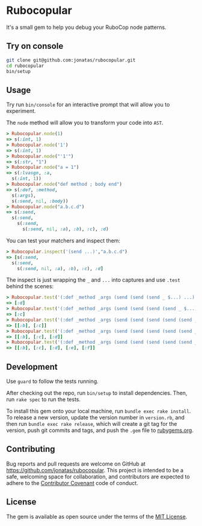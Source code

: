 # Rubocopular

It's a small gem to help you debug your RuboCop node patterns.


## Try on console

```bash
git clone git@github.com:jonatas/rubocopular.git
cd rubocopular
bin/setup
```

## Usage

Try run `bin/console` for an interactive prompt that will allow you to experiment.

The `node` method will allow you to transform your code into `AST`.

```ruby
> Rubocopular.node(1)
=> s(:int, 1)
> Rubocopular.node('1')
=> s(:int, 1)
> Rubocopular.node("'1'")
=> s(:str, "1")
> Rubocopular.node("a = 1")
=> s(:lvasgn, :a,
  s(:int, 1))
> Rubocopular.node("def method ; body end")
=> s(:def, :method,
  s(:args),
  s(:send, nil, :body))
> Rubocopular.node("a.b.c.d")
=> s(:send,
  s(:send,
    s(:send,
      s(:send, nil, :a), :b), :c), :d)
```

You can test your matchers and inspect them:

```ruby
> Rubocopular.inspect('(send ...)',"a.b.c.d")
=> [s(:send,
  s(:send,
    s(:send, nil, :a), :b), :c), :d]
```

The inspect is just wrapping the `_` and `...` into captures and use `.test`
behind the scenes:

```ruby
> Rubocopular.test('(:def _method _args (send (send (send _ $...) ...) ... ) )', 'def a; b.c.d.e.f end')
=> [:d]
> Rubocopular.test('(:def _method _args (send (send (send (send _ $...) ...) ...) ... ) )', 'def a; b.c.d.e.f end')
=> [:c]
> Rubocopular.test('(:def _method _args (send (send (send (send (send _ $...) $...) ...) ...) ... ) )', 'def a; b.c.d.e.f end')
=> [[:b], [:c]]
> Rubocopular.test('(:def _method _args (send (send (send (send (send _ $...) $...) $...) ...) ... ) )', 'def a; b.c.d.e.f end')
=> [[:b], [:c], [:d]]
> Rubocopular.test('(:def _method _args (send (send (send (send (send _ $...) $...) $...) $...) $... ) )', 'def a; b.c.d.e.f end')
=> [[:b], [:c], [:d], [:e], [:f]]
```

## Development

Use `guard` to follow the tests running. 

After checking out the repo, run `bin/setup` to install dependencies. Then, run `rake spec` to run the tests.

To install this gem onto your local machine, run `bundle exec rake install`. To release a new version, update the version number in `version.rb`, and then run `bundle exec rake release`, which will create a git tag for the version, push git commits and tags, and push the `.gem` file to [rubygems.org](https://rubygems.org).

## Contributing

Bug reports and pull requests are welcome on GitHub at https://github.com/jonatas/rubocopular. This project is intended to be a safe, welcoming space for collaboration, and contributors are expected to adhere to the [Contributor Covenant](http://contributor-covenant.org) code of conduct.

## License

The gem is available as open source under the terms of the [MIT License](http://opensource.org/licenses/MIT).

